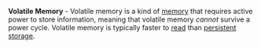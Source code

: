 **Volatile Memory** - Volatile memory is a kind of [memory](/docs/Definitions/Memory) that requires active power to store information, meaning that volatile memory *cannot* survive a power cycle. Volatile memory is typically faster to [read](docs/Definitions/Read.md) than [persistent storage](docs/Definitions/Persistent%20Storage.md).
